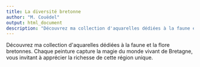 ```yaml
---
title: La diversité bretonne
author: "M. Couëdel"
output: html_document
description: "Découvrez ma collection d'aquarelles dédiées à la faune et la flore bretonnes. Chaque peinture capture la magie du monde vivant de Bretagne, vous invitant à apprécier la richesse de cette région unique."
---
```

Découvrez ma collection d'aquarelles dédiées à la faune et la flore bretonnes. Chaque peinture capture la magie du monde vivant de Bretagne, vous invitant à apprécier la richesse de cette région unique.

  